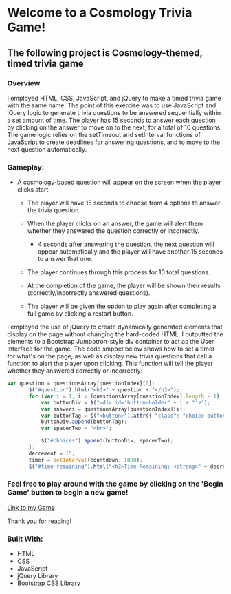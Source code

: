 # Welcome to a Cosmology Trivia Game!

## The following project is Cosmology-themed, timed trivia game

### Overview

I employed HTML, CSS, JavaScript, and jQuery to make a timed trivia game with the same name. The point of this exercise was to use JavaScript and jQuery logic to generate trivia questions to be answered sequentially within a set amount of time. The player has 15 seconds to answer each question by clicking on the answer to move on to the next, for a total of 10 questions. The game logic relies on the setTimeout and setInterval functions of JavaScript to create deadlines for answering questions, and to move to the next question automatically. 

### Gameplay:

* A cosmology-based question will appear on the screen when the player clicks start.

   * The player will have 15 seconds to choose from 4 options to answer the trivia question.

   * When the player clicks on an answer, the game will alert them whether they answered the question correctly or incorrectly. 

     * 4 seconds after answering the question, the next question will appear automatically and the player will have another 15 seconds to answer that one.

   * The player continues through this process for 10 total questions.

   * At the completion of the game, the player will be shown their results (correctly/incorrectly answered questions).

   * The player will be given the option to play again after completing a full game by clicking a restart button.

 I employed the use of jQuery to create dynamically generated elements that display on the page without changing the hard-coded HTML. I outputted the elements to a Bootstrap Jumbotron-style div container to act as the User Interface for the game. The code snippet below shows how to set a timer for what's on the page, as well as display new trivia questions that call a function to alert the player upon clicking. This function will tell the player whether they answered correctly or incorrectly:

 ``` javascript
var question = questionsArray[questionIndex][0];
        $("#question").html("<h3>" + question + "</h3>");
        for (var i = 1; i < (questionsArray[questionIndex].length - 1); i++) {
            var buttonDiv = $("<div id='button-holder" + i + "'>");
            var answers = questionsArray[questionIndex][i];
            var buttonTag = $("<button>").attr({ "class": "choice-button", "onclick": "submitAnswer(" + i + ")", "value": i }).text(answers);
            buttonDiv.append(buttonTag);
            var spacerTwo = "<br>";

            $("#choices").append(buttonDiv, spacerTwo);
        };
        decrement = 15;
        timer = setInterval(countdown, 1000);
        $("#time-remaining").html("<h3>Time Remaining: <strong>" + decrement + "</strong></h3>");
 ```
### Feel free to play around with the game by clicking on the 'Begin Game' button to begin a new game!

[Link to my Game](https://jacksonsabol.github.io/TriviaGame/)

Thank you for reading!

### Built With:
* HTML
* CSS
* JavaScript
* jQuery Library
* Bootstrap CSS Library

